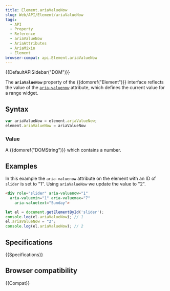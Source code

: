 ```yaml
---
title: Element.ariaValueNow
slug: Web/API/Element/ariaValueNow
tags:
  - API
  - Property
  - Reference
  - ariaValueNow
  - AriaAttributes
  - AriaMixin
  - Element
browser-compat: api.Element.ariaValueNow
---
```

{{DefaultAPISidebar("DOM")}}

The **`ariaValueNow`** property of the {{domxref("Element")}} interface reflects the value of the [`aria-valuenow`](/en-US/docs/Web/Accessibility/ARIA/ARIA_Techniques/Using_the_aria-valuenow_attribute) attribute, which defines the current value for a range widget.

## Syntax

```js
var ariaValueNow = element.ariaValueNow;
element.ariaValueNow = ariaValueNow
```

### Value

A {{domxref("DOMString")}} which contains a number.

## Examples

In this example the `aria-valuenow` attribute on the element with an ID of `slider` is set to "1". Using `ariaValueNow` we update the value to "2".

```html
<div role="slider" aria-valuenow="1"
  aria-valuemin="1" aria-valuemax="7"
	aria-valuetext="Sunday">
```

```js
let el = document.getElementById('slider');
console.log(el.ariaValueNow); // 1
el.ariaValueNow = "2";
console.log(el.ariaValueNow); // 2
```

## Specifications

{{Specifications}}

## Browser compatibility

{{Compat}}
